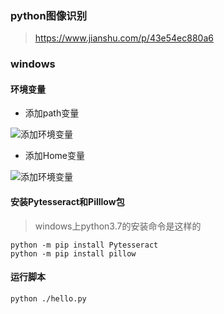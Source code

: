 ### python图像识别
> https://www.jianshu.com/p/43e54ec880a6

### windows
#### 环境变量
+ 添加path变量

![添加环境变量](./imgs/path_varable.png)

+ 添加Home变量

![添加环境变量](./imgs/ocr_home.png)

#### 安装Pytesseract和Pilllow包
> windows上python3.7的安装命令是这样的

```
python -m pip install Pytesseract
python -m pip install pillow
```

#### 运行脚本

```
python ./hello.py
```